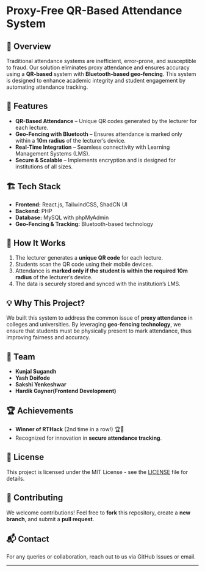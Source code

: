 # Proxy-Free QR-Based Attendance System

## 📌 Overview
Traditional attendance systems are inefficient, error-prone, and susceptible to fraud. Our solution eliminates proxy attendance and ensures accuracy using a **QR-based** system with **Bluetooth-based geo-fencing**. This system is designed to enhance academic integrity and student engagement by automating attendance tracking.

## 🚀 Features
- **QR-Based Attendance** – Unique QR codes generated by the lecturer for each lecture.
- **Geo-Fencing with Bluetooth** – Ensures attendance is marked only within a **10m radius** of the lecturer’s device.
- **Real-Time Integration** – Seamless connectivity with Learning Management Systems (LMS).
- **Secure & Scalable** – Implements encryption and is designed for institutions of all sizes.

## 🏗 Tech Stack
- **Frontend:** React.js, TailwindCSS, ShadCN UI  
- **Backend:** PHP  
- **Database:** MySQL with phpMyAdmin  
- **Geo-Fencing & Tracking:** Bluetooth-based technology  

## 🎯 How It Works
1. The lecturer generates a **unique QR code** for each lecture.
2. Students scan the QR code using their mobile devices.
3. Attendance is **marked only if the student is within the required 10m radius** of the lecturer’s device.
4. The data is securely stored and synced with the institution’s LMS.

## 💡 Why This Project?
We built this system to address the common issue of **proxy attendance** in colleges and universities. By leveraging **geo-fencing technology**, we ensure that students must be physically present to mark attendance, thus improving fairness and accuracy.

## 🎉 Team
- **Kunjal Sugandh**
- **Yash Doifode**
- **Sakshi Yenkeshwar**
- **Hardik Gayner(Frontend Development)**

## 🏆 Achievements
- **Winner of RTHack** (2nd time in a row!) 🏆🎉
- Recognized for innovation in **secure attendance tracking**.

## 📜 License
This project is licensed under the MIT License - see the [LICENSE](LICENSE) file for details.

## 🤝 Contributing
We welcome contributions! Feel free to **fork** this repository, create a **new branch**, and submit a **pull request**.

## 📬 Contact
For any queries or collaboration, reach out to us via GitHub Issues or email.

---
